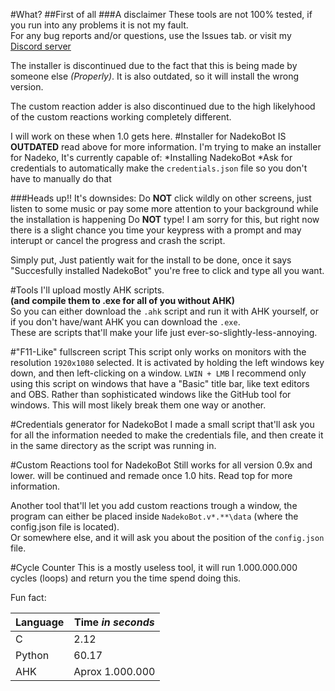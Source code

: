 #What?
##First of all
###A disclaimer
These tools are not 100% tested, if you run into any problems it is not my fault.  
For any bug reports and/or questions, use the Issues tab. or visit my [Discord server](https://discord.gg/sbZgha2)

The installer is discontinued due to the fact that this is being made by someone else *(Properly)*.
It is also outdated, so it will install the wrong version.

The custom reaction adder is also discontinued due to the high likelyhood of the custom reactions working completely different.

I will work on these when 1.0 gets here.
#Installer for NadekoBot
IS **OUTDATED** read above for more information.
I'm trying to make an installer for Nadeko, It's currently capable of:
*Installing NadekoBot
*Ask for credentials to automatically make the `credentials.json` file so you don't have to manually do that

###Heads up!!
It's downsides:
Do **NOT** click wildly on other screens, just listen to some music or pay some more attention to your background while the installation is happening
Do **NOT** type! I am sorry for this, but right now there is a slight chance you time your keypress with a prompt and may interupt or cancel the progress and crash the script.

Simply put, Just patiently wait for the install to be done, once it says "Succesfully installed NadekoBot" you're free to click and type all you want.

#Tools
I'll upload mostly AHK scripts.  
**(and compile them to .exe for all of you without AHK)**  
So you can either download the `.ahk` script and run it with AHK yourself, or if you don't have/want AHK you can download the `.exe`.  
These are scripts that'll make your life just ever-so-slightly-less-annoying.

#"F11-Like" fullscreen script
This script only works on monitors with the resolution `1920x1080` selected.
It is activated by holding the left windows key down, and then left-clicking on a window. `LWIN + LMB`
I recommend only using this script on windows that have a "Basic" title bar, like text editors and OBS.
Rather than sophisticated windows like the GitHub tool for windows. This will most likely break them one way or another.

#Credentials generator for NadekoBot
I made a small script that'll ask you for all the information needed to make the credentials file, and then create it in the same directory as the script was running in.

#Custom Reactions tool for NadekoBot
Still works for all version 0.9x and lower. will be continued and remade once 1.0 hits.
Read top for more information.

Another tool that'll let you add custom reactions trough a window, the program can either be placed inside `NadekoBot.v*.**\data` (where the config.json file is located).  
Or somewhere else, and it will ask you about the position of the `config.json` file.

#Cycle Counter
This is a mostly useless tool, it will run 1.000.000.000 cycles (loops) and return you the time spend doing this.

Fun fact:

Language | Time *in seconds* 
--- | --- 
C | 2.12 
Python | 60.17 
AHK | Aprox 1.000.000 
